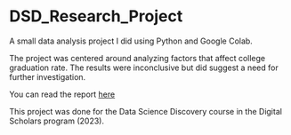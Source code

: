 # DSD_Research_Project
A small data analysis project I did using Python and Google Colab.

The project was centered around analyzing factors that affect college graduation rate. The results were inconclusive but did suggest a need for further investigation.

You can read the report [here]([https://link-url-here.org](https://docs.google.com/document/d/10pQhnDqQicTvGSuASQQwKU8c0aGet4r5t6yln1GfppI/edit?usp=sharing)https://docs.google.com/document/d/10pQhnDqQicTvGSuASQQwKU8c0aGet4r5t6yln1GfppI/edit?usp=sharing)

This project was done for the Data Science Discovery course in the Digital Scholars program (2023).
